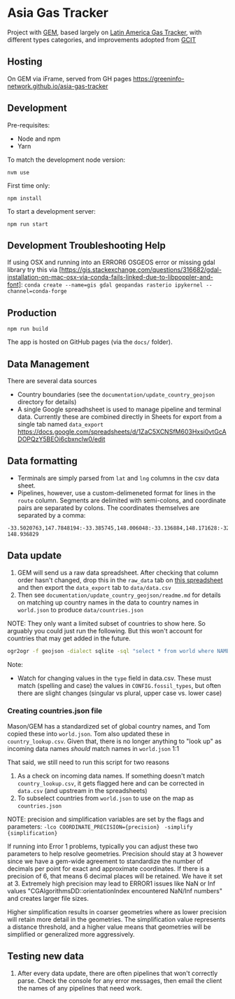 # Asia Gas Tracker

Project with [GEM](globalenergymonitor.org), based largely on [Latin America Gas Tracker](https://greeninfo-network.github.io/latin-america-gas-tracker), with different types categories, and improvements adopted from [GCIT](https://greeninfo-network.github.io/global-coal-infrastructure-tracker/)

## Hosting

On GEM via iFrame, served from GH pages
https://greeninfo-network.github.io/asia-gas-tracker


## Development

Pre-requisites: 
* Node and npm
* Yarn

To match the development node version:
```
nvm use
```

First time only:
```
npm install
```

To start a development server:
```
npm run start
```
## Development Troubleshooting Help 
If using OSX and running into an ERROR6 OSGEOS error or missing gdal library try this via [https://gis.stackexchange.com/questions/316682/gdal-installation-on-mac-osx-via-conda-fails-linked-due-to-libpoppler-and-font]: 
```conda create --name=gis gdal geopandas rasterio ipykernel --channel=conda-forge```


## Production
```
npm run build
```

The app is hosted on GitHub pages (via the `docs/` folder).

## Data Management

There are several data sources
* Country boundaries (see the `documentation/update_country_geojson` directory for details)
* A single Google spreadhsheet is used to manage pipeline and terminal data. Currently these are combined directly in Sheets for export from a single tab named `data_export`
https://docs.google.com/spreadsheets/d/1ZaC5XCNSfM603Hxsi0vtGcADOPQzY5BEOi6cbxnclw0/edit


## Data formatting

* Terminals are simply parsed from `lat` and `lng` columns in the csv data sheet.
* Pipelines, however, use a custom-delimeneted format for lines in the `route` column. Segments are delimited with semi-colons, and coordinate pairs are separated by colons. The coordinates themselves are separated by a comma:   
```
-33.5020763,147.7848194:-33.385745,148.006048:-33.136884,148.171628:-32.2378573,148.2389384:-32.2241903,148.6155634:-32.548010, 148.936829
```

## Data update

1. GEM will send us a raw data spreadsheet. After checking that column order hasn't changed, drop this in the `raw_data` tab on [this spreadsheet](https://docs.google.com/spreadsheets/d/1ZaC5XCNSfM603Hxsi0vtGcADOPQzY5BEOi6cbxnclw0/edit) and then export the `data_export` tab to `data/data.csv`
2. Then see `documentation/update_country_geojson/readme.md` for details on matching up country names in the data to country names in `world.json` to produce `data/countries.json`

NOTE: They only want a limited subset of countries to show here. So arguably you could just run the following. But this won't account for countries that may get added in the future.
```bash
ogr2ogr -f geojson -dialect sqlite -sql "select * from world where NAME in ('Bangladesh', 'Brunei', 'Cambodia', 'China', 'Hong Kong', 'India', 'Indonesia', 'Japan', 'Malaysia', 'Mongolia', 'Myanmar', 'Nepal', 'North Korea', 'Pakistan', 'Philippines', 'Singapore', 'South Korea', 'Sri Lanka', 'Taiwan', 'Thailand', 'Timor-Leste', 'Vietnam')" countries.json world.json -lco COORDINATE_PRECISION=3 -simplify 0.009
```

Note:
- Watch for changing values in the `type` field in data.csv. These must match (spelling and case) the values in `CONFIG.fossil_types`, but often there are slight changes (singular vs plural, upper case vs. lower case)

### Creating countries.json file 

Mason/GEM has a standardized set of global country names, and Tom copied these into `world.json`. Tom also updated these in `country_lookup.csv`. Given that, there is no longer anything to "look up" as incoming data names _should_ match names in `world.json` 1:1

That said, we still need to run this script for two reasons
1. As a check on incoming data names. If something doesn't match `country_lookup.csv`, it gets flagged here and can be corrected in `data.csv` (and upstream in the spreadsheets)
2. To subselect countries from `world.json` to use on the map as `countries.json`

NOTE: 
precision and simplification variables are set by the flags and parameters: 
```-lco COORDINATE_PRECISION={precision} ```
```-simplify {simplification}```

If running into Error 1 problems, typically you can adjust these two parameters to help resolve geometries. Precision should stay at 3 however since we have a gem-wide agreement to standardize the number of decimals per point for exact and approximate coordinates. If there is a precision of 6, that means 6 decimal places will be retained. We have it set at 3. Extremely high precision may lead to ERROR1 issues like NaN or Inf values "CGAlgorithmsDD::orientationIndex encountered NaN/Inf numbers" and creates larger file sizes.

Higher simplification results in coarser geometries where as lower precision will retain more detail in the geometries. The simplification value represents a distance threshold, and a higher value means that geometries will be simplified or generalized more aggressively.



## Testing new data

1. After every data update, there are often pipelines that won't correctly parse. Check the console for any error messages, then email the client the names of any pipelines that need work. 

